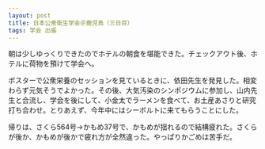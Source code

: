 ```yaml
---
layout: post
title: 日本公衆衛生学会＠鹿児島（三日目）
tags: 学会 出張
---
```


朝は少しゆっくりできたのでホテルの朝食を堪能できた。チェックアウト後、ホテルに荷物を預けて学会へ。

ポスターで公衆栄養のセッションを見ているときに、依田先生を発見した。相変わらず元気そうでよかった。その後、大気汚染のシンポジウムに参加し、山内先生と合流し、学会を後にして、小金太でラーメンを食べて、お土産あさりと研究打ち合わせ。とりあえず、今年中にはシーボルトに来てもらうことにした。

帰りは、さくら564号→かもめ37号で、かもめが揺れるので結構疲れた。さくらが後か、かもめが後かで疲れ方が全然違った。やっぱりかごめは苦手だ。
